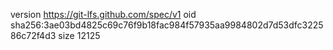 version https://git-lfs.github.com/spec/v1
oid sha256:3ae03bd4825c69c76f9b18fac984f57935aa9984802d7d53dfc322586c72f4d3
size 12125
